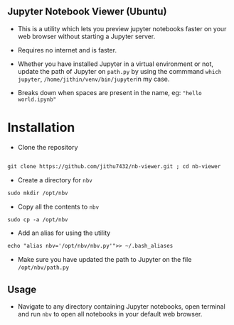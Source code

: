 
## Jupyter Notebook Viewer (Ubuntu)
* This is a utility which lets you preview jupyter notebooks faster on your web browser without starting a Jupyter server.
* Requires no internet and is faster.
* Whether you have installed Jupyter in a virtual environment or not, update the path of Jupyter on `path.py` by using the commmand `which jupyter`,     `/home/jithin/venv/bin/jupyter`in my case.

* Breaks down when spaces are present in the name, eg: `"hello world.ipynb"`  

# Installation
* Clone the repository
```markdown

git clone https://github.com/jithu7432/nb-viewer.git ; cd nb-viewer 
```
* Create a directory for `nbv` 
```markdown
sudo mkdir /opt/nbv
```
* Copy all the contents to `nbv`
```markdown
sudo cp -a /opt/nbv
```
* Add an alias for using the utility
```markdown
echo "alias nbv='/opt/nbv/nbv.py'">> ~/.bash_aliases
```
* Make sure you have updated the path to Jupyter on the file `/opt/nbv/path.py`
## Usage
* Navigate to any directory containing Jupyter notebooks, open terminal and run `nbv` to open all notebooks in your default web browser.
